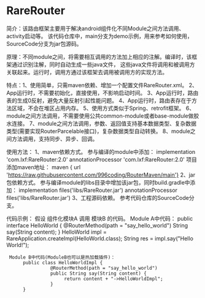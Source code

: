 # RareRouter
简介：该路由框架主要用于解决android组件化不同Module之间方法调用、activity启动等。
     该代码仓库中，main分支为demo示例，用来参考如何使用，SourceCode分支为jar包源码。

原理：不同module之间，将需要相互调用的方法加上相应的注解。编译时，该框架通过识别注解，同时自动生成一些java文件，
     这些java文件将调用和被调用方关联起来。运行时，调用方通过该框架去调用被调用方的实现方法。

特点：1、使用简单，只需maven依赖、增加一个配置文件RareRouter.xml。
     2、App运行时，不需要初始化，直接使用，不影响启动时间。
     3、App运行时，路由表的生成0反射，避免大量反射引起性能问题。
     4、App运行时，路由表存在于方法区域，不会在堆区占用内存。
     5、使用方式类似于Spring、retrofit框架。
     6、module之间方法调用，不需要使用公共common-module或者base-module做胶水连接。
     7、module之间方法调用，参数、返回值支持基本数据类型、复杂数据类型(需要实现RouterParcelable接口)，复杂数据类型自动转换。
     8、module之间方法调用，支持同步、异步、回调。


使用方法：
     1、maven依赖方式。
        参与编译的module中添加：
          implementation 'com.lxf:RareRouter:2.0'
          annotationProcessor 'com.lxf:RareRouter:2.0'
        项目添加maven地址：
          maven { url 'https://raw.githubusercontent.com/996coding/RouterMaven/main'}
     2、jar包依赖方式。
        参与编译module的libs目录中增加该jar包，同时build.gradle中添加：
          implementation files('libs/RareRouter.jar')
          annotationProcessor files('libs/RareRouter.jar')
     3、工程源码依赖。
        参考代码仓库的SourceCode分支。

代码示例：
     假设 组件化模块A 调用 模块B 的代码。
     Module A中代码：
          public interface HelloWorld {
                    @RouterMethod(path = "say_hello_world")
                    String say(String content);
          }
          HelloWorld impl = RareApplication.createImpl(HelloWorld.class);
          String res = impl.say("Hello World!");

     Module B中代码(ModuleB也可以是热加载插件)：
          public class HelloWorldImpl {
                    @RouterMethod(path = "say_hello_world")
                    public String say(String content) {
                         return content + "->HelloWorldImpl";
                    }
          }



